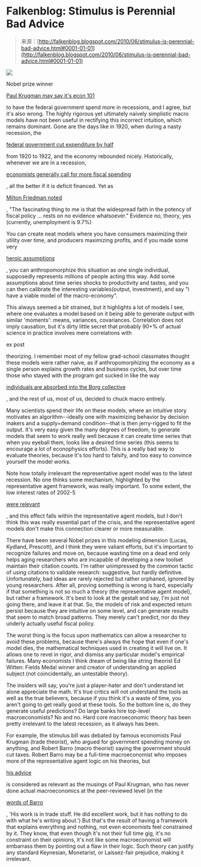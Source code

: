 <!--yml
category: 未分类
date: 2024-05-12 21:29:52
-->

# Falkenblog: Stimulus is Perennial Bad Advice

> 来源：[http://falkenblog.blogspot.com/2010/06/stimulus-is-perennial-bad-advice.html#0001-01-01](http://falkenblog.blogspot.com/2010/06/stimulus-is-perennial-bad-advice.html#0001-01-01)

[![](img/66dc80dfd26d3239722d04bd934c0871.png)](https://blogger.googleusercontent.com/img/b/R29vZ2xl/AVvXsEhpUMZXQ5ZhSrpHhmJU6MBsY9ooXj1jJ4wv1k1Jya4voqMJI5APFxV7wdT1rK85awkb97xP8SoLRKccwFdKlwvH8rScVdbc4sUZPiK1g9ptc1lnD3JTb8PCVy7Ti-_nHMEtdMRdSQ/s1600/stimulus.jpg)

Nobel prize winner

[Paul Krugman may say it's econ 101](http://www.nytimes.com/2008/10/31/opinion/31krugman.html?_r=1)

to have the federal government spend more in recessions, and I agree, but it's also wrong. The highly rigorous yet ultimately naively simplistic macro models have not been useful in rectifying this incorrect intuition, which remains dominant. Gone are the days like in 1920, when during a nasty recession, the

[federal government cut expenditure by half](http://belowthebeltway.com/2009/10/11/the-great-recession-of-1920-21-and-what-it-can-teach-us-today/)

from 1920 to 1922, and the economy rebounded nicely. Historically, whenever we are in a recession,

[economists generally call for more fiscal spending](http://www.marginalrevolution.com/marginalrevolution/2010/06/from-the-comments.html)

, all the better if it is deficit financed. Yet as

[Milton Friedman noted](http://www.businessandmedia.org/commentary/2009/20090121144938.aspx)

, "The fascinating thing to me is that the widespread faith in the potency of fiscal policy … rests on no evidence whatsoever." Evidence no, theory, yes (currently, unemployment is 9.7%)

You can create neat models where you have consumers maximizing their utility over time, and producers maximizing profits, and if you made some very

[heroic assumptions](http://www.jstor.org/pss/2330149)

, you can anthropomorphize this situation as one single individual, supposedly represents millions of people acting this way. Add some assumptions about time series shocks to productivity and tastes, and you can then calibrate the interesting variables(output, investment), and say "I have a viable model of the macro-economy".

This always seemed a bit strained, but it highlights a lot of models I see, where one evaluates a model based on it being able to generate output with similar 'moments': means, variances, covariances. Correlation does not imply causation, but it's dirty little secret that probably 90+% of actual science in practice involves mere correlations with

ex post

theorizing. I remember most of my fellow grad-school classmates thought these models were rather naive, as if anthropomorphizing the economy as a single person explains growth rates and business cycles, but over time those who stayed with the program got sucked in like the way

[individuals are absorbed into the Borg collective](http://www.trekmania.net/diplomatic/borg.htm)

, and the rest of us, most of us, decided to chuck macro entirely.

Many scientists spend their life on these models, where an intuitive story motivates an algorithm--ideally one with maximizing behavior by decision makers and a supply=demand condition--that is then jerry-rigged to fit the output. It's very easy given the many degrees of freedom, to generate models that seem to work really well because it can create time series that when you eyeball them, looks like a desired time series (this seems to encourage a lot of econophysics efforts). This is a really bad way to evaluate theories, because it's too hard to falsify, and too easy to convince yourself the model works.

Note how totally irrelevant the representative agent model was to the latest recession. No one thinks some mechanism, highlighted by the representative agent framework, was really important. To some extent, the low interest rates of 2002-5

[were relevant](http://www.amazon.com/Getting-Off-Track-Interventions-Institution/dp/0817949712/ref=sr_1_1?ie=UTF8&s=books&qid=1244164366&sr=1-1)

, and this effect falls within the representative agent models, but I don't think this was really essential part of the crisis, and the representative agent models don't make this connection clearer or more measurable.

There have been several Nobel prizes in this modeling dimension (Lucas, Kydland, Prescott), and I think they were valiant efforts, but it's important to recognize failures and move on, because wasting time on a dead end only helps aging researchers who are incapable of developing a new toolset maintain their citation counts. I'm rather unimpressed by the common tactic of using citations to validate research: suggestive, but hardly definitive. Unfortunately, bad ideas are rarely rejected but rather orphaned, ignored by young researchers. After all, proving something is wrong is hard, especially if that something is not so much a theory (the representative agent model), but rather a framework. It's best to look at the gestalt and say, I'm just not going there, and leave it at that. So, the models of risk and expected return persist because they are intuitive on some level, and can generate results that seem to match broad patterns. They merely can't predict, nor do they underly actually useful fiscal policy.

The worst thing is the focus upon mathematics can allow a researcher to avoid these problems, because there's always the hope that even if one's model dies, the mathematical techniques used in creating it will live on. It allows one to revel in rigor, and dismiss any particular model's empirical failures. Many economists I think dream of being like string theorist Ed Witten: Fields Medal winner and creator of understanding an applied subject (not coincidentally, an untestable theory).

The insiders will say, you're just a player-hater and don't understand let alone appreciate the math. It's true critics will not understand the tools as well as the true believers, because if you think it's a waste of time, you aren't going to get really good at these tools. So the bottom line is, do they generate useful predictions? Do large banks hire top-level macroeconomists? No and no. Hard core macroeconomic theory has been pretty irrelevant to the latest recession, as it always has been.

For example, the stimulus bill was debated by famous economists Paul Krugman (trade theorist), who argued for government spending money on anything, and Robert Barro (macro theorist) saying the government should cut taxes. Robert Barro may be a full-time macroeconomist who imposes more of the representative agent logic on his theories, but

[his advice](http://online.wsj.com/article/SB123258618204604599.html)

is considered as relevant as the musings of Paul Krugman, who has never done actual macroeconomics at the peer-reviewed level (in the

[words of Barro](http://www.theatlantic.com/politics/archive/2009/02/an-interview-with-robert-barro/370/)

, 'His work is in trade stuff. He did excellent work, but it has nothing to do with what he's writing about.') But that's the result of having a framework that explains everything and nothing, not even economists feel constrained by it. They know, that even though it's not their full time gig, it's no constraint on their opinions, it's not like some macroeconomist will embarrass them by pointing out a flaw in their logic. Such theory can justify any standard Keynesian, Monetarist, or Laissez-fair prejudice, making it irrelevant.